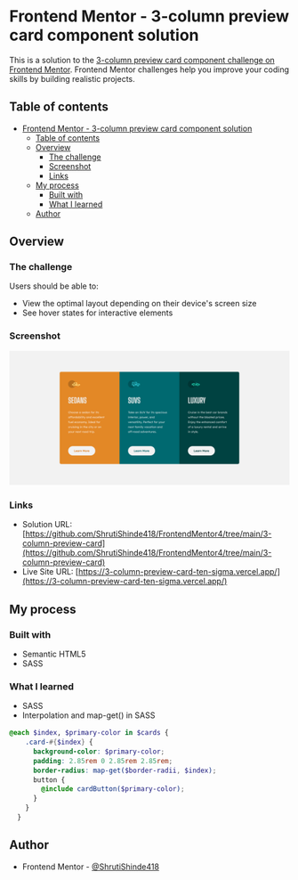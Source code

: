 # Frontend Mentor - 3-column preview card component solution

This is a solution to the [3-column preview card component challenge on Frontend Mentor](https://www.frontendmentor.io/challenges/3column-preview-card-component-pH92eAR2-). Frontend Mentor challenges help you improve your coding skills by building realistic projects. 

## Table of contents

- [Frontend Mentor - 3-column preview card component solution](#frontend-mentor---3-column-preview-card-component-solution)
  - [Table of contents](#table-of-contents)
  - [Overview](#overview)
    - [The challenge](#the-challenge)
    - [Screenshot](#screenshot)
    - [Links](#links)
  - [My process](#my-process)
    - [Built with](#built-with)
    - [What I learned](#what-i-learned)
  - [Author](#author)

## Overview

### The challenge

Users should be able to:

- View the optimal layout depending on their device's screen size
- See hover states for interactive elements

### Screenshot

![screenshot](./screenshot.png)

### Links

- Solution URL: [https://github.com/ShrutiShinde418/FrontendMentor4/tree/main/3-column-preview-card](https://github.com/ShrutiShinde418/FrontendMentor4/tree/main/3-column-preview-card)
- Live Site URL: [https://3-column-preview-card-ten-sigma.vercel.app/](https://3-column-preview-card-ten-sigma.vercel.app/)

## My process

### Built with

- Semantic HTML5
- SASS

### What I learned

- SASS
- Interpolation and map-get() in SASS

```scss
@each $index, $primary-color in $cards {
    .card-#{$index} {
      background-color: $primary-color;
      padding: 2.85rem 0 2.85rem 2.85rem;
      border-radius: map-get($border-radii, $index);
      button {
        @include cardButton($primary-color);
      }
    }
  }
```

## Author

- Frontend Mentor - [@ShrutiShinde418](https://www.frontendmentor.io/profile/ShrutiShinde418)

